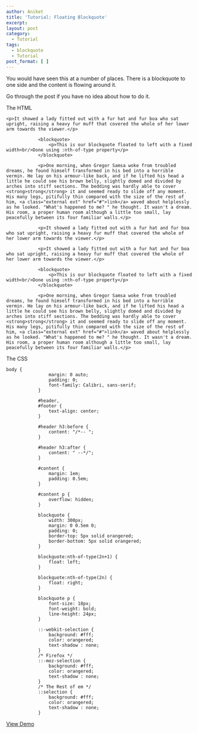 ```yaml
---
author: Aniket
title: 'Tutorial: Floating Blockquote'
excerpt:
layout: post
category:
  - Tutorial
tags:
  - blockquote
  - Tutorial
post_format: [ ]
---
```

You would have seen this at a number of places. There is a blockquote to one side and the content is flowing around it.

Go through the post if you have no idea about how to do it.

The HTML

    <p>It showed a lady fitted out with a fur hat and fur boa who sat upright, raising a heavy fur muff that covered the whole of her lower arm towards the viewer.</p>
    
                <blockquote>
                    <p>This is our blockquote floated to left with a fixed width<br/>Done using :nth-of-type property</p>
                </blockquote>
    
                <p>One morning, when Gregor Samsa woke from troubled dreams, he found himself transformed in his bed into a horrible vermin. He lay on his armour-like back, and if he lifted his head a little he could see his brown belly, slightly domed and divided by arches into stiff sections. The bedding was hardly able to cover <strong>strong</strong> it and seemed ready to slide off any moment. His many legs, pitifully thin compared with the size of the rest of him, <a class="external ext" href="#">link</a> waved about helplessly as he looked. "What's happened to me? " he thought. It wasn't a dream. His room, a proper human room although a little too small, lay peacefully between its four familiar walls.</p>
    
                <p>It showed a lady fitted out with a fur hat and fur boa who sat upright, raising a heavy fur muff that covered the whole of her lower arm towards the viewer.</p>
    
                <p>It showed a lady fitted out with a fur hat and fur boa who sat upright, raising a heavy fur muff that covered the whole of her lower arm towards the viewer.</p>
    
                <blockquote>
                    <p>This is our blockquote floated to left with a fixed width<br/>Done using :nth-of-type property</p>
                </blockquote>
    
                <p>One morning, when Gregor Samsa woke from troubled dreams, he found himself transformed in his bed into a horrible vermin. He lay on his armour-like back, and if he lifted his head a little he could see his brown belly, slightly domed and divided by arches into stiff sections. The bedding was hardly able to cover <strong>strong</strong> it and seemed ready to slide off any moment. His many legs, pitifully thin compared with the size of the rest of him, <a class="external ext" href="#">link</a> waved about helplessly as he looked. "What's happened to me? " he thought. It wasn't a dream. His room, a proper human room although a little too small, lay peacefully between its four familiar walls.</p>
    

The CSS

    body {
                    margin: 0 auto;
                    padding: 0;
                    font-family: Calibri, sans-serif;
                }
    
                #header,
                #footer {
                    text-align: center;
                }
    
                #header h3:before {
                    content: "/*-- ";
                }
    
                #header h3:after {
                    content: " --*/";
                }
    
                #content {
                    margin: 1em;
                    padding: 0.5em;
                }
    
                #content p {
                    overflow: hidden;
                }
    
                blockquote {
                    width: 300px;
                    margin: 0 0.5em 0;
                    padding: 0;
                    border-top: 5px solid orangered;
                    border-bottom: 5px solid orangered;
                }
    
                blockquote:nth-of-type(2n+1) {
                    float: left;
                }
    
                blockquote:nth-of-type(2n) {
                    float: right;
                }
    
                blockquote p {
                    font-size: 18px;
                    font-weight: bold;
                    line-height: 24px;
                }
    
                ::-webkit-selection {
                    background: #fff;
                    color: orangered;
                    text-shadow : none;
                }
                /* Firefox */
                ::-moz-selection {
                    background: #fff;
                    color: orangered;
                    text-shadow : none;
                }
                /* The Rest of em */
                ::selection {
                    background: #fff;
                    color: orangered;
                    text-shadow : none;
                }
    

[View Demo][1]

 [1]: http://www.aniketpant.com/example/floating-blockquotes